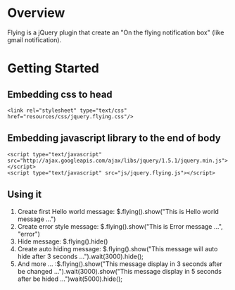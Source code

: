 Overview
========

Flying is a jQuery plugin that create an "On the flying notification box" (like gmail notification).
	
Getting Started
========

Embedding css to head
--------
    <link rel="stylesheet" type="text/css" href="resources/css/jquery.flying.css"/>

Embedding javascript library to the end of body
--------
    <script type="text/javascript" src="http://ajax.googleapis.com/ajax/libs/jquery/1.5.1/jquery.min.js"></script>
    <script type="text/javascript" src="js/jquery.flying.js"></script>

Using it
--------
1. Create first Hello world message: $.flying().show("This is Hello world message ...")
2. Create error style message: $.flying().show("This is Error message ...", "error")
3. Hide message: $.flying().hide()
4. Create auto hiding message: $.flying().show("This message will auto hide after 3 seconds ...").wait(3000).hide();
5. And more ... :$.flying().show("This message display in 3 seconds after be changed ...").wait(3000).show("This message display in 5 seconds after be hided ...")wait(5000).hide();